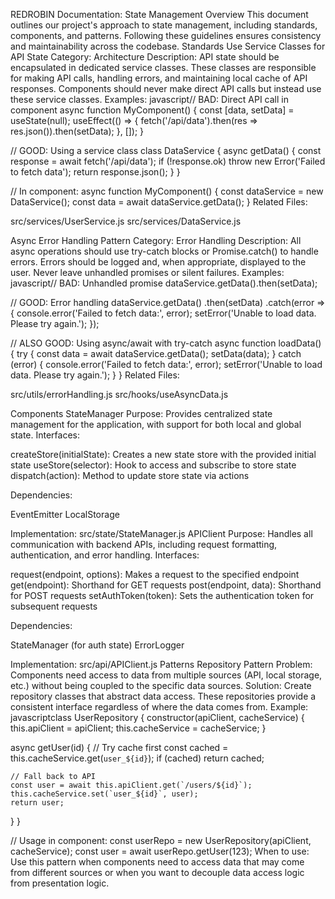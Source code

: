 
REDROBIN Documentation: State Management
Overview
This document outlines our project's approach to state management, including standards, components, and patterns. Following these guidelines ensures consistency and maintainability across the codebase.
Standards
Use Service Classes for API State
Category: Architecture
Description:
API state should be encapsulated in dedicated service classes. These classes are responsible for making API calls, handling errors, and maintaining local cache of API responses. Components should never make direct API calls but instead use these service classes.
Examples:
javascript// BAD: Direct API call in component
async function MyComponent() {
  const [data, setData] = useState(null);
  useEffect(() => {
    fetch('/api/data').then(res => res.json()).then(setData);
  }, []);
}

// GOOD: Using a service class
class DataService {
  async getData() {
    const response = await fetch('/api/data');
    if (!response.ok) throw new Error('Failed to fetch data');
    return response.json();
  }
}

// In component:
async function MyComponent() {
  const dataService = new DataService();
  const data = await dataService.getData();
}
Related Files:

src/services/UserService.js
src/services/DataService.js

Async Error Handling Pattern
Category: Error Handling
Description:
All async operations should use try-catch blocks or Promise.catch() to handle errors. Errors should be logged and, when appropriate, displayed to the user. Never leave unhandled promises or silent failures.
Examples:
javascript// BAD: Unhandled promise
dataService.getData().then(setData);

// GOOD: Error handling
dataService.getData()
  .then(setData)
  .catch(error => {
    console.error('Failed to fetch data:', error);
    setError('Unable to load data. Please try again.');
  });

// ALSO GOOD: Using async/await with try-catch
async function loadData() {
  try {
    const data = await dataService.getData();
    setData(data);
  } catch (error) {
    console.error('Failed to fetch data:', error);
    setError('Unable to load data. Please try again.');
  }
}
Related Files:

src/utils/errorHandling.js
src/hooks/useAsyncData.js

Components
StateManager
Purpose:
Provides centralized state management for the application, with support for both local and global state.
Interfaces:

createStore(initialState): Creates a new state store with the provided initial state
useStore(selector): Hook to access and subscribe to store state
dispatch(action): Method to update store state via actions

Dependencies:

EventEmitter
LocalStorage

Implementation: src/state/StateManager.js
APIClient
Purpose:
Handles all communication with backend APIs, including request formatting, authentication, and error handling.
Interfaces:

request(endpoint, options): Makes a request to the specified endpoint
get(endpoint): Shorthand for GET requests
post(endpoint, data): Shorthand for POST requests
setAuthToken(token): Sets the authentication token for subsequent requests

Dependencies:

StateManager (for auth state)
ErrorLogger

Implementation: src/api/APIClient.js
Patterns
Repository Pattern
Problem:
Components need access to data from multiple sources (API, local storage, etc.) without being coupled to the specific data sources.
Solution:
Create repository classes that abstract data access. These repositories provide a consistent interface regardless of where the data comes from.
Example:
javascriptclass UserRepository {
  constructor(apiClient, cacheService) {
    this.apiClient = apiClient;
    this.cacheService = cacheService;
  }

  async getUser(id) {
    // Try cache first
    const cached = this.cacheService.get(`user_${id}`);
    if (cached) return cached;

    // Fall back to API
    const user = await this.apiClient.get(`/users/${id}`);
    this.cacheService.set(`user_${id}`, user);
    return user;
  }
}

// Usage in component:
const userRepo = new UserRepository(apiClient, cacheService);
const user = await userRepo.getUser(123);
When to use:
Use this pattern when components need to access data that may come from different sources or when you want to decouple data access logic from presentation logic.
